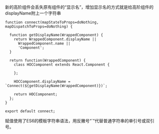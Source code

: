 新的高阶组件会丢失原有组件的“显示名”，增加显示名的方式就是给高阶组件的displayName附上一个字符串


```
function connect(mapStateToProps=doNothing, mapDispatchToProps=doNothing) {

  function getDisplayName(WrappedComponent) {
    return WrappedComponent.displayName ||
      WrappedComponent.name ||
      'Component';
  }

  return function(WrappedComponent) {
    class HOCComponent extends React.Component {
      
    };

    HOCComponent.displayName = `Connect(${getDisplayName(WrappedComponent)})`;

    return HOCComponent;
  };
}

export default connect;
```

赋值使用了ES6的模板字符串语法，用反撇号“`”代替普通字符串的单引号或双引号。
